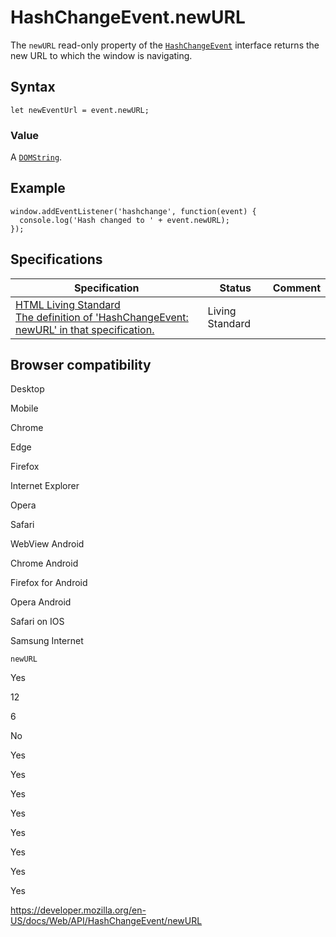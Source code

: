 # HashChangeEvent.newURL

The `newURL` read-only property of the [`HashChangeEvent`](../hashchangeevent) interface returns the new URL to which the window is navigating.

## Syntax

    let newEventUrl = event.newURL;

### Value

A [`DOMString`](../domstring).

## Example

    window.addEventListener('hashchange', function(event) {
      console.log('Hash changed to ' + event.newURL);
    });

## Specifications

<table><thead><tr class="header"><th>Specification</th><th>Status</th><th>Comment</th></tr></thead><tbody><tr class="odd"><td><a href="https://html.spec.whatwg.org/multipage/#dom-hashchangeevent-newurl">HTML Living Standard<br />
<span class="small">The definition of 'HashChangeEvent: newURL' in that specification.</span></a></td><td><span class="spec-living">Living Standard</span></td><td></td></tr></tbody></table>

## Browser compatibility

Desktop

Mobile

Chrome

Edge

Firefox

Internet Explorer

Opera

Safari

WebView Android

Chrome Android

Firefox for Android

Opera Android

Safari on IOS

Samsung Internet

`newURL`

Yes

12

6

No

Yes

Yes

Yes

Yes

Yes

Yes

Yes

Yes

<a href="https://developer.mozilla.org/en-US/docs/Web/API/HashChangeEvent/newURL" class="_attribution-link">https://developer.mozilla.org/en-US/docs/Web/API/HashChangeEvent/newURL</a>

